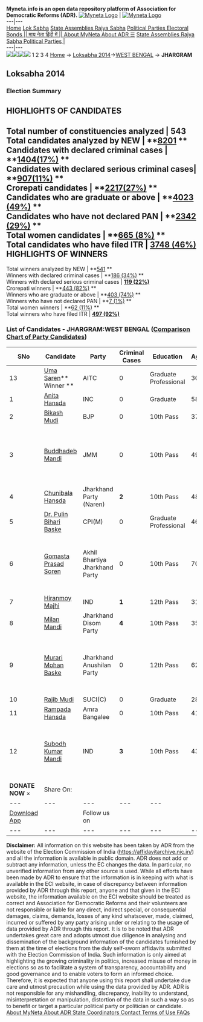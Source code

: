 **Myneta.info is an open data repository platform of Association for Democratic Reforms (ADR).**
[![Myneta Logo](https://www.myneta.info/lib/img/myneta-logo.png)](https://www.myneta.info/) | [![Myneta Logo](https://www.myneta.info/lib/img/adr-logo.png)](https://adrindia.org)  
---|---  
[Home](https://www.myneta.info/) [Lok Sabha](https://www.myneta.info/#ls "Lok Sabha") [ State Assemblies ](https://www.myneta.info/#sa "State Assemblies") [Rajya Sabha](https://www.myneta.info/#rs "Rajya Sabha") [Political Parties ](https://www.myneta.info/party "Political Parties") [ Electoral Bonds ](https://www.myneta.info/electoral_bonds "Electoral Bonds") [ || माय नेता हिंदी में || ](https://translate.google.co.in/translate?prev=hp&hl=en&js=y&u=www.myneta.info&sl=en&tl=hi&history_state0=) [ About MyNeta ](https://adrindia.org/content/about-myneta) [ About ADR ](https://adrindia.org/about-adr/who-we-are) [☰](javascript:void\(0\))
[ State Assemblies ](https://www.myneta.info/#sa "State Assemblies") [ Rajya Sabha ](https://www.myneta.info/#rs "Rajya Sabha") [ Political Parties ](https://www.myneta.info/party "Political Parties")
|   
---|---  
![](https://www.myneta.info/lib/img/banner/banner-1.png)![](https://www.myneta.info/lib/img/banner/banner-2.png)![](https://www.myneta.info/lib/img/banner/banner-3.png)![](https://www.myneta.info/lib/img/banner/banner-4.png)
1  2  3  4 
[Home](https://www.myneta.info/) → [Loksabha 2014](https://www.myneta.info/ls2014/)→[WEST BENGAL](https://www.myneta.info/ls2014/index.php?action=show_constituencies&state_id=25) → **JHARGRAM**
### 
## Loksabha 2014
###  Election Summary 
HIGHLIGHTS OF CANDIDATES  
---  
Total number of constituencies analyzed |  543   
Total candidates analyzed by NEW | **[8201](https://www.myneta.info/ls2014/index.php?action=summary&subAction=candidates_analyzed&sort=candidate#summary) **  
Candidates with declared criminal cases | **[1404(17%)](https://www.myneta.info/ls2014/index.php?action=summary&subAction=crime&sort=candidate#summary) **  
Candidates with declared serious criminal cases| **[907(11%)](https://www.myneta.info/ls2014/index.php?action=summary&subAction=serious_crime&sort=candidate#summary) **  
Crorepati candidates | **[2217(27%)](https://www.myneta.info/ls2014/index.php?action=summary&subAction=crorepati&sort=candidate#summary) **  
Candidates who are graduate or above | **[4023 (49%)](https://www.myneta.info/ls2014/index.php?action=summary&subAction=education&sort=candidate#summary) **  
Candidates who have not declared PAN | **[2342 (29%)](https://www.myneta.info/ls2014/index.php?action=summary&subAction=without_pan&sort=candidate#summary) **  
Total women candidates | **[665 (8%)](https://www.myneta.info/ls2014/index.php?action=summary&subAction=women_candidate&sort=candidate#summary) **  
Total candidates who have filed ITR | [**3748 (46%)**](https://www.myneta.info/ls2014/index.php?action=summary&subAction=filed_itr&sort=candidate#summary)  
HIGHLIGHTS OF WINNERS  
---  
Total winners analyzed by NEW | **[541](https://www.myneta.info/ls2014/index.php?action=summary&subAction=winner_analyzed&sort=candidate#summary) **  
Winners with declared criminal cases | **[186 (34%)](https://www.myneta.info/ls2014/index.php?action=summary&subAction=winner_crime&sort=candidate#summary) **  
Winners with declared serious criminal cases | **[119 (22%)](https://www.myneta.info/ls2014/index.php?action=summary&subAction=winner_serious_crime&sort=candidate#summary)**  
Crorepati winners | **[443 (82%)](https://www.myneta.info/ls2014/index.php?action=summary&subAction=winner_crorepati&sort=candidate#summary) **  
Winners who are graduate or above | **[403 (74%)](https://www.myneta.info/ls2014/index.php?action=summary&subAction=winner_education&sort=candidate#summary) **  
Winners who have not declared PAN | **[7 (1%)](https://www.myneta.info/ls2014/index.php?action=summary&subAction=winner_without_pan&sort=candidate#summary) **  
Total women winners | **[62 (11%)](https://www.myneta.info/ls2014/index.php?action=summary&subAction=winner_women&sort=candidate#summary) **  
Total winners who have filed ITR | [**497 (92%)**](https://www.myneta.info/ls2014/index.php?action=summary&subAction=winner_filed_itr&sort=candidate#summary)  
### List of Candidates - JHARGRAM:WEST BENGAL ([Comparison Chart of Party Candidates](https://www.myneta.info/ls2014/comparisonchart.php?constituency_id=366))
SNo | Candidate| Party| Criminal Cases| Education| Age| Total Assets| Liabilities  
---|---|---|---|---|---|---|---  
13  | [Uma Saren](https://www.myneta.info/ls2014/candidate.php?candidate_id=8253)** Winner ** | AITC | 0 | Graduate Professional| 30 | Rs 4,99,646 ~ 4 Lacs+ | Rs 0 ~   
1  | [Anita Hansda](https://www.myneta.info/ls2014/candidate.php?candidate_id=8254) | INC | 0 | Graduate| 58 | Rs 72,68,903 ~ 72 Lacs+ | Rs 0 ~   
2  | [Bikash Mudi](https://www.myneta.info/ls2014/candidate.php?candidate_id=8256) | BJP | 0 | 10th Pass| 37 | Rs 16,64,100 ~ 16 Lacs+ | Rs 3,60,000 ~ 3 Lacs+  
3  | [Buddhadeb Mandi](https://www.myneta.info/ls2014/candidate.php?candidate_id=8777) | JMM | 0 | 10th Pass| 49 | ![](https://myneta.info/image_v2.php?myneta_folder=ls2014&candidate_id=8777&col=ta) | ![](https://myneta.info/image_v2.php?myneta_folder=ls2014&candidate_id=8777&col=lia)  
4  | [Chunibala Hansda](https://www.myneta.info/ls2014/candidate.php?candidate_id=8366) | Jharkhand Party (Naren) | **2** | 10th Pass| 48 | Rs 32,40,286 ~ 32 Lacs+ | Rs 4,41,814 ~ 4 Lacs+  
5  | [Dr. Pulin Bihari Baske](https://www.myneta.info/ls2014/candidate.php?candidate_id=8369) | CPI(M) | 0 | Graduate Professional| 46 | Rs 87,49,410 ~ 87 Lacs+ | Rs 7,00,000 ~ 7 Lacs+  
6  | [Gomasta Prasad Soren](https://www.myneta.info/ls2014/candidate.php?candidate_id=8780) | Akhil Bhartiya Jharkhand Party | 0 | 10th Pass| 70 | ![](https://myneta.info/image_v2.php?myneta_folder=ls2014&candidate_id=8780&col=ta) | ![](https://myneta.info/image_v2.php?myneta_folder=ls2014&candidate_id=8780&col=lia)  
7  | [Hiranmoy Majhi](https://www.myneta.info/ls2014/candidate.php?candidate_id=8779) | IND | **1** | 12th Pass| 31 | Rs 7,46,500 ~ 7 Lacs+ | Rs 0 ~   
8  | [Milan Mandi](https://www.myneta.info/ls2014/candidate.php?candidate_id=8778) | Jharkhand Disom Party | **4** | 10th Pass| 35 | Rs 2,30,000 ~ 2 Lacs+ | Rs 0 ~   
9  | [Murari Mohan Baske](https://www.myneta.info/ls2014/candidate.php?candidate_id=8257) | Jharkhand Anushilan Party | 0 | 12th Pass| 62 | ![](https://myneta.info/image_v2.php?myneta_folder=ls2014&candidate_id=8257&col=ta) | ![](https://myneta.info/image_v2.php?myneta_folder=ls2014&candidate_id=8257&col=lia)  
10  | [Rajib Mudi](https://www.myneta.info/ls2014/candidate.php?candidate_id=8368) | SUCI(C) | 0 | Graduate| 28 | Rs 650 ~ 6 Hund+ | Rs 0 ~   
11  | [Rampada Hansda](https://www.myneta.info/ls2014/candidate.php?candidate_id=8255) | Amra Bangalee | 0 | 10th Pass| 41 | Nil | Rs 0 ~   
12  | [Subodh Kumar Mandi](https://www.myneta.info/ls2014/candidate.php?candidate_id=8367) | IND | **3** | 10th Pass| 43 | ![](https://myneta.info/image_v2.php?myneta_folder=ls2014&candidate_id=8367&col=ta) | ![](https://myneta.info/image_v2.php?myneta_folder=ls2014&candidate_id=8367&col=lia)  
|  **DONATE NOW** × |  Share On:  | [](https://api.whatsapp.com/send?text=https%3A%2F%2Fmyneta.info%2Fpunjab2022%2Findex.php%3Faction%3Dshow_constituencies%26state_id%3D19) | [](https://www.facebook.com/sharer/sharer.php?u=https%3A%2F%2Fmyneta.info%2Fpunjab2022%2Findex.php%3Faction%3Dshow_constituencies%26state_id%3D19) | [](https://twitter.com/share?url=https%3A%2F%2Fmyneta.info%2Fpunjab2022%2Findex.php%3Faction%3Dshow_constituencies%26state_id%3D19)  
---|---|---|---|---  
| [ Download App ](https://play.google.com/store/apps/details?id=com.webrosoft.myneta1&pcampaignid=pcampaignidMKT-Other-global-all-co-prtnr-py-PartBadge-Mar2515-1) | [](https://play.google.com/store/apps/details?id=com.webrosoft.myneta1&pcampaignid=pcampaignidMKT-Other-global-all-co-prtnr-py-PartBadge-Mar2515-1) |  Follow us on  | [](https://www.facebook.com/adrindia.org/) | [](https://twitter.com/adrspeaks) | [](https://groups.google.com/g/national-election-watch?hl=en&pli=1) | [](https://www.instagram.com/adrspeaks/) | [](https://www.youtube.com/user/adrspeaks) | [](https://sharechat.com/profile/adrspeaks)  
---|---|---|---|---|---|---|---|---  
**Disclaimer:** All information on this website has been taken by ADR from the website of the Election Commission of India (https://affidavitarchive.nic.in/) and all the information is available in public domain. ADR does not add or subtract any information, unless the EC changes the data. In particular, no unverified information from any other source is used. While all efforts have been made by ADR to ensure that the information is in keeping with what is available in the ECI website, in case of discrepancy between information provided by ADR through this report, anyone and that given in the ECI website, the information available on the ECI website should be treated as correct and Association for Democratic Reforms and their volunteers are not responsible or liable for any direct, indirect special, or consequential damages, claims, demands, losses of any kind whatsoever, made, claimed, incurred or suffered by any party arising under or relating to the usage of data provided by ADR through this report. It is to be noted that ADR undertakes great care and adopts utmost due diligence in analysing and dissemination of the background information of the candidates furnished by them at the time of elections from the duly self-sworn affidavits submitted with the Election Commission of India. Such information is only aimed at highlighting the growing criminality in politics, increased misuse of money in elections so as to facilitate a system of transparency, accountability and good governance and to enable voters to form an informed choice. Therefore, it is expected that anyone using this report shall undertake due care and utmost precaution while using the data provided by ADR. ADR is not responsible for any mishandling, discrepancy, inability to understand, misinterpretation or manipulation, distortion of the data in such a way so as to benefit or target a particular political party or politician or candidate. 
[ About MyNeta ](https://adrindia.org/content/about-myneta) [ About ADR ](https://adrindia.org/about-adr/who-we-are) [ State Coordinators ](https://adrindia.org/about-adr/state-coordinators) [ Contact ](https://adrindia.org/contact-us) [ Terms of Use ](https://adrindia.org/content/adr-terms-use) [ FAQs ](https://adrindia.org/content/faqs)
